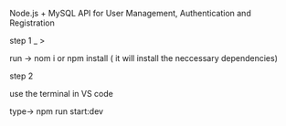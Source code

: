 

Node.js + MySQL API for User Management, Authentication and Registration



step 1 _ >

run -> nom i or npm install ( it will install the neccessary dependencies)


step 2

use the terminal in VS code 

type-> 
npm run start:dev

